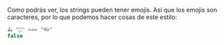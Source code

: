 Como podrás ver, los strings pueden tener emojis. Así que los emojis son caracteres, por lo que podemos hacer cosas de este estilo:

``` javascript
ム "🍪" === "👓"
false
```
